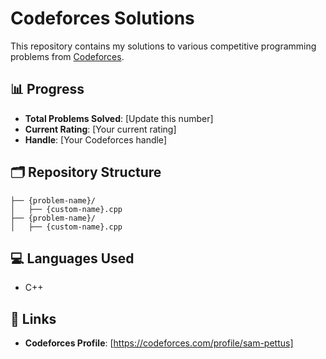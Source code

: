 # Codeforces Solutions

This repository contains my solutions to various competitive programming problems from [Codeforces](https://codeforces.com/).

## 📊 Progress

- **Total Problems Solved**: [Update this number]
- **Current Rating**: [Your current rating]
- **Handle**: [Your Codeforces handle]

## 🗂️ Repository Structure

```
├── {problem-name}/
│   ├── {custom-name}.cpp
├── {problem-name}/
│   ├── {custom-name}.cpp
```

## 💻 Languages Used

- C++

## 🔗 Links

- **Codeforces Profile**: [https://codeforces.com/profile/sam-pettus]


